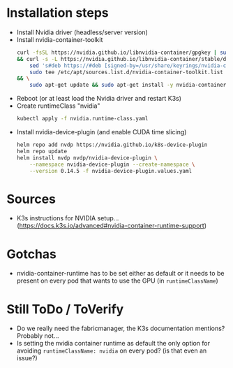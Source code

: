 # Installation steps
- Install Nvidia driver (headless/server version)
- Install nvidia-container-toolkit
    ```sh
    curl -fsSL https://nvidia.github.io/libnvidia-container/gpgkey | sudo gpg --dearmor -o /usr/share/keyrings/nvidia-container-toolkit-keyring.gpg \
    && curl -s -L https://nvidia.github.io/libnvidia-container/stable/deb/nvidia-container-toolkit.list | \
        sed 's#deb https://#deb [signed-by=/usr/share/keyrings/nvidia-container-toolkit-keyring.gpg] https://#g' | \
        sudo tee /etc/apt/sources.list.d/nvidia-container-toolkit.list \
    && \
        sudo apt-get update && sudo apt-get install -y nvidia-container-toolkit
    ```
- Reboot (or at least load the Nvidia driver and restart K3s)
- Create runtimeClass "nvidia"
    ```sh
    kubectl apply -f nvidia.runtime-class.yaml
    ```
- Install nvidia-device-plugin (and enable CUDA time slicing)
    ```sh
    helm repo add nvdp https://nvidia.github.io/k8s-device-plugin
    helm repo update
    helm install nvdp nvdp/nvidia-device-plugin \
        --namespace nvidia-device-plugin --create-namespace \
        --version 0.14.5 -f nvidia-device-plugin.values.yaml
    ```

# Sources
- K3s instructions for NVIDIA setup... (https://docs.k3s.io/advanced#nvidia-container-runtime-support)

# Gotchas
- nvidia-container-runtime has to be set either as default or it needs to be present on every pod that wants to use the GPU (in `runtimeClassName`)

# Still ToDo / ToVerify
- Do we really need the fabricmanager, the K3s documentation mentions? Probably not...
- Is setting the nvidia container runtime as default the only option for avoiding `runtimeClassName: nvidia` on every pod? (is that even an issue?)

